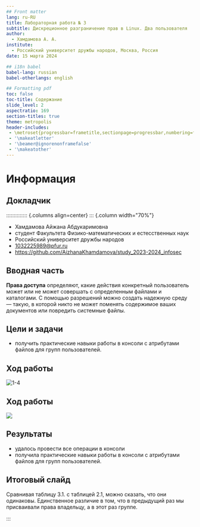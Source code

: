 ```yaml
---
## Front matter
lang: ru-RU
title: Лабораторная работа № 3
subtitle: Дискреционное разграничение прав в Linux. Два пользователя
author:
  - Хамдамова А. А.
institute:
  - Российский университет дружбы народов, Москва, Россия
date: 15 марта 2024

## i18n babel
babel-lang: russian
babel-otherlangs: english

## Formatting pdf
toc: false
toc-title: Содержание
slide_level: 2
aspectratio: 169
section-titles: true
theme: metropolis
header-includes:
 - \metroset{progressbar=frametitle,sectionpage=progressbar,numbering=fraction}
 - '\makeatletter'
 - '\beamer@ignorenonframefalse'
 - '\makeatother'
---
```


# Информация

## Докладчик

:::::::::::::: {.columns align=center}
::: {.column width="70%"}

  * Хамдамова Айжана Абдукаримовна
  * студент Факультета Физико-математических и естесственных наук 
  * Российский университет дружбы народов
  * [1032225989@pfur.ru](mailto:1032225989@pfur.ru)
  * <https://github.com/AizhanaKhamdamova/study_2023-2024_infosec>


## Вводная часть

**Права доступа** определяют, какие действия конкретный пользователь может или не может совершать с определенным файлами и каталогами. С помощью разрешений можно создать надежную среду — такую, в которой никто не может поменять содержимое ваших документов или повредить системные файлы. 

## Цели и задачи

- получить практические навыки работы в консоли с атрибутами файлов для групп пользователей.


## Ход работы 

![1-4](image/1.bmp)

## Ход работы
![](image/3.bmp)

## Результаты

- удалось провести все операции в консоли
- получила практические навыки работы в консоли с атрибутами файлов для групп пользователей.

## Итоговый слайд

Сравнивая таблицу 3.1. с таблицей 2.1, можно сказать, что они одинаковы. Единственное различие в том, что в предыдущий раз мы присваивали права владельцу, а в этот раз группе.


:::

